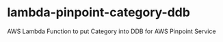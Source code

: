 # lambda-pinpoint-category-ddb
AWS Lambda Function to put Category into DDB for AWS Pinpoint Service
